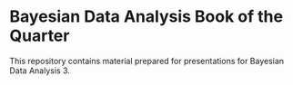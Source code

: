 # Bayesian Data Analysis Book of the Quarter

This repository contains material prepared for presentations for Bayesian Data Analysis 3.

